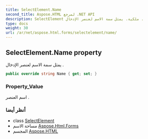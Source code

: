 ```yaml
---
title: SelectElement.Name
second_title: Aspose.HTML لمرجع .NET API
description: SelectElement ملكية. يمثل سمة الاسم لعنصر الإدخال .
type: docs
weight: 30
url: /ar/net/aspose.html.forms/selectelement/name/
---
```

## SelectElement.Name property

يمثل سمة الاسم لعنصر الإدخال .

```csharp
public override string Name { get; set; }
```

### Property_Value

اسم العنصر .

### أنظر أيضا

* class [SelectElement](../)
* مساحة الاسم [Aspose.Html.Forms](../../selectelement/)
* المجسم [Aspose.HTML](../../../)


